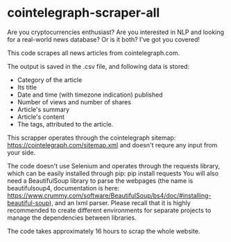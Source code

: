 # cointelegraph-scraper-all

Are you cryptocurrencies enthusiast? 
Are you interested in NLP and looking for a real-world news database? 
Or is it both? 
I've got you covered! 

This code scrapes all news articles from cointelegraph.com. 

The output is saved in the .csv file, and following data is stored: 
- Category of the article
- Its title
- Date and time (with timezone indication) published
- Number of views and number of shares
- Article's summary
- Article's content
- The tags, attributed to the article. 

This scrapper operates through the cointelegraph sitemap: https://cointelegraph.com/sitemap.xml and doesn't requre any input from your side.

The code doesn't use Selenium and operates through the requests library, which can be easily installed through pip: pip install requests
You will also need a BeautifulSoup library to parse the webpages (the name is beautifulsoup4, documentation is here: https://www.crummy.com/software/BeautifulSoup/bs4/doc/#installing-beautiful-soup), 
and an lxml parser. Please recall that it is highly recommended to create different environments for separate projects to manage the dependencies between libraries. 

The code takes approximately 16 hours to scrap the whole website. 


